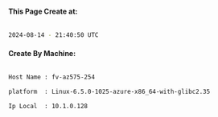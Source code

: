 
   
#### This Page Create at:

```bash

2024-08-14 - 21:40:50 UTC

```

#### Create By Machine:

```bash

Host Name : fv-az575-254

platform  : Linux-6.5.0-1025-azure-x86_64-with-glibc2.35

Ip Local  : 10.1.0.128

```

